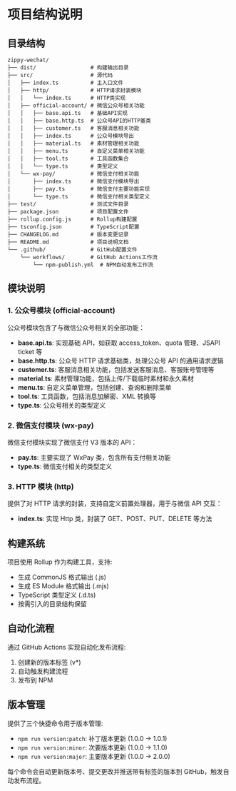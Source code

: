 # 项目结构说明

## 目录结构

```
zippy-wechat/
├── dist/                 # 构建输出目录
├── src/                  # 源代码
│   ├── index.ts          # 主入口文件
│   ├── http/             # HTTP请求封装模块
│   │   └── index.ts      # HTTP类实现
│   ├── official-account/ # 微信公众号相关功能
│   │   ├── base.api.ts   # 基础API实现
│   │   ├── base.http.ts  # 公众号API的HTTP基类
│   │   ├── customer.ts   # 客服消息相关功能
│   │   ├── index.ts      # 公众号模块导出
│   │   ├── material.ts   # 素材管理相关功能
│   │   ├── menu.ts       # 自定义菜单相关功能
│   │   ├── tool.ts       # 工具函数集合
│   │   └── type.ts       # 类型定义
│   └── wx-pay/           # 微信支付相关功能
│       ├── index.ts      # 微信支付模块导出
│       ├── pay.ts        # 微信支付主要功能实现
│       └── type.ts       # 微信支付相关类型定义
├── test/                 # 测试文件目录
├── package.json          # 项目配置文件
├── rollup.config.js      # Rollup构建配置
├── tsconfig.json         # TypeScript配置
├── CHANGELOG.md          # 版本变更记录
├── README.md             # 项目说明文档
└── .github/              # GitHub配置文件
    └── workflows/        # GitHub Actions工作流
        └── npm-publish.yml  # NPM自动发布工作流
```

## 模块说明

### 1. 公众号模块 (official-account)

公众号模块包含了与微信公众号相关的全部功能：

- **base.api.ts**: 实现基础 API，如获取 access_token、quota 管理、JSAPI ticket 等
- **base.http.ts**: 公众号 HTTP 请求基础类，处理公众号 API 的通用请求逻辑
- **customer.ts**: 客服消息相关功能，包括发送客服消息、客服账号管理等
- **material.ts**: 素材管理功能，包括上传/下载临时素材和永久素材
- **menu.ts**: 自定义菜单管理，包括创建、查询和删除菜单
- **tool.ts**: 工具函数，包括消息加解密、XML 转换等
- **type.ts**: 公众号相关的类型定义

### 2. 微信支付模块 (wx-pay)

微信支付模块实现了微信支付 V3 版本的 API：

- **pay.ts**: 主要实现了 WxPay 类，包含所有支付相关功能
- **type.ts**: 微信支付相关的类型定义

### 3. HTTP 模块 (http)

提供了对 HTTP 请求的封装，支持自定义前置处理器，用于与微信 API 交互：

- **index.ts**: 实现 Http 类，封装了 GET、POST、PUT、DELETE 等方法

## 构建系统

项目使用 Rollup 作为构建工具，支持:

- 生成 CommonJS 格式输出 (.js)
- 生成 ES Module 格式输出 (.mjs)
- TypeScript 类型定义 (.d.ts)
- 按需引入的目录结构保留

## 自动化流程

通过 GitHub Actions 实现自动化发布流程:

1. 创建新的版本标签 (v\*)
2. 自动触发构建流程
3. 发布到 NPM

## 版本管理

提供了三个快捷命令用于版本管理:

- `npm run version:patch`: 补丁版本更新 (1.0.0 -> 1.0.1)
- `npm run version:minor`: 次要版本更新 (1.0.0 -> 1.1.0)
- `npm run version:major`: 主要版本更新 (1.0.0 -> 2.0.0)

每个命令会自动更新版本号、提交更改并推送带有标签的版本到 GitHub，触发自动发布流程。
